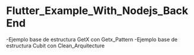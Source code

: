 # Flutter_Example_With_Nodejs_BackEnd
-Ejemplo base de estructura GetX con Getx_Pattern 
-Ejemplo base de estructura Cubit con Clean_Arquitecture
